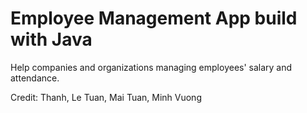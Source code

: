 # Employee Management App build with Java
Help companies and organizations managing employees' salary and attendance.

Credit: Thanh, Le Tuan, Mai Tuan, Minh Vuong

